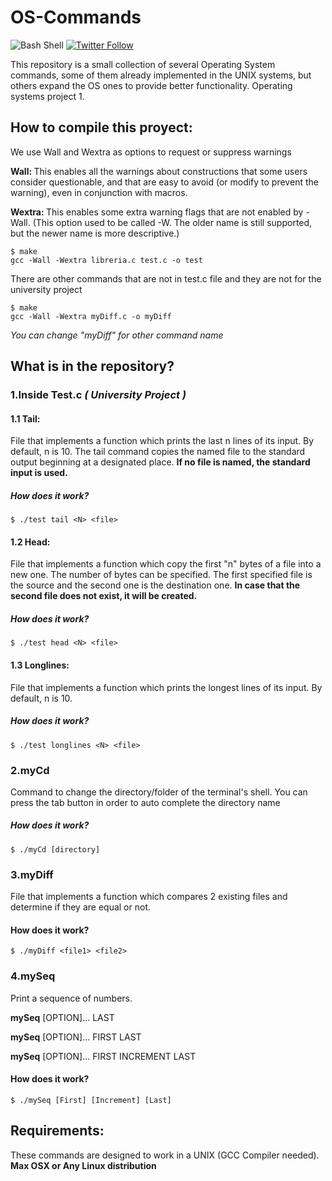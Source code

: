 # OS-Commands 

![Bash Shell](https://badges.frapsoft.com/bash/v1/bash.png?v=103)
[![Twitter Follow](https://img.shields.io/twitter/follow/Ivan_Prz12.svg?style=social)](https://twitter.com/Ivan_Prz12)

This repository is a small collection of several Operating System commands, some of them already implemented in the UNIX systems, but others expand the OS ones to provide better functionality. Operating systems project 1. 

## How to compile this proyect:

We use Wall and Wextra as options to request or suppress warnings

<b>Wall: </b>This enables all the warnings about constructions that some users consider questionable, and that are easy to avoid (or modify to prevent the warning), even in conjunction with macros.

<b> Wextra: </b>This enables some extra warning flags that are not enabled by -Wall. (This option used to be called -W. The older name is still supported, but the newer name is more descriptive.)
```shell
$ make
gcc -Wall -Wextra libreria.c test.c -o test
```
There are other commands that are not in test.c file and they are not for the university project

```shell
$ make
gcc -Wall -Wextra myDiff.c -o myDiff
```
<i> You can change "myDiff" for other command name </i>

## What is in the repository?

### 1.Inside Test.c <i> ( University Project ) </i>

#### 1.1 Tail:
File that implements a function which prints the last n lines of its input. By default, n is 10. The tail command copies the named file to the standard output beginning at a designated place. <b> If no file is named, the standard input is used.</b>

##### How does it work?
```shell
$ ./test tail <N> <file> 
```

#### 1.2 Head:
File that implements a function which copy the first "n" bytes of a file into a new one. The number of bytes can be specified. The first specified file is the source and the second one is the destination one. <b>In case that the second file does not exist, it will be created.</b>

##### How does it work?
```shell
$ ./test head <N> <file> 
```

#### 1.3 Longlines:
File that implements a function which prints the longest lines of its input. By default, n is 10.

##### How does it work?

```shell
$ ./test longlines <N> <file> 
```
### 2.myCd 
Command to change the directory/folder of the terminal's shell.
You can press the tab button in order to auto complete the directory name

##### How does it work?

```shell
$ ./myCd [directory]
```

### 3.myDiff
File that implements a function which compares 2 existing files and determine if they are equal or not.

#### How does it work?
```shell
$ ./myDiff <file1> <file2>
```

### 4.mySeq
Print a sequence of numbers.

<b>mySeq</b> [OPTION]... LAST

<b>mySeq</b> [OPTION]... FIRST LAST

<b>mySeq</b> [OPTION]... FIRST INCREMENT LAST

#### How does it work?
```shell
$ ./mySeq [First] [Increment] [Last]
```

## Requirements:
These commands are designed to work in a UNIX (GCC Compiler needed). <b>Max OSX or Any Linux distribution</b>


